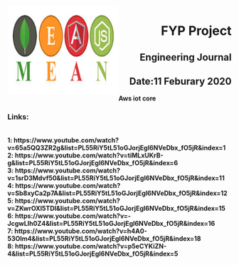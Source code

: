 <img align="left" width="250" height="200" src="./mean.png">

<h1 align="right"><b>FYP Project</h1>
<h2 align="right">Engineering Journal</h2>
<h2 align="right">Date:11 Feburary 2020</h2>
Aws iot core
<br>
<h3 align="left">Links:</h3>
<br>
1:
https://www.youtube.com/watch?v=65a5QQ3ZR2g&list=PL55RiY5tL51oGJorjEgl6NVeDbx_fO5jR&index=1
<br>
2:
https://www.youtube.com/watch?v=tiMLxUKrB-g&list=PL55RiY5tL51oGJorjEgl6NVeDbx_fO5jR&index=6
<br>
3:
https://www.youtube.com/watch?v=1srD3Mdvf50&list=PL55RiY5tL51oGJorjEgl6NVeDbx_fO5jR&index=11
<br>
4:
https://www.youtube.com/watch?v=Sb8xyCa2p7A&list=PL55RiY5tL51oGJorjEgl6NVeDbx_fO5jR&index=12
<br>
5:
https://www.youtube.com/watch?v=ZKwrOXl5TDI&list=PL55RiY5tL51oGJorjEgl6NVeDbx_fO5jR&index=15
<br>
6:
https://www.youtube.com/watch?v=-JcgwLIh0Z4&list=PL55RiY5tL51oGJorjEgl6NVeDbx_fO5jR&index=16
<br>
7:
https://www.youtube.com/watch?v=h4A0-53Olm4&list=PL55RiY5tL51oGJorjEgl6NVeDbx_fO5jR&index=18
<br>
8:
https://www.youtube.com/watch?v=p5eCYKiZN-4&list=PL55RiY5tL51oGJorjEgl6NVeDbx_fO5jR&index=5

